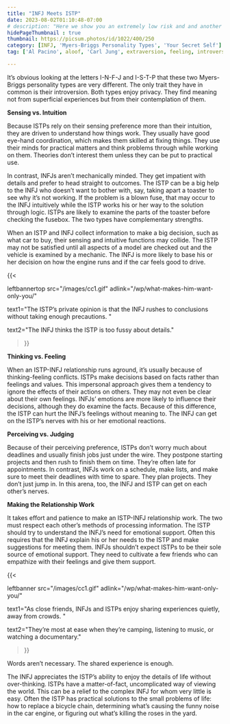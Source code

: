 ```yaml
---
title: "INFJ Meets ISTP"
date: 2023-08-02T01:10:48-07:00
# description: "Here we show you an extremely low risk and and another medium risk approach to earn passive income "
hidePageThumbnail : true 
thumbnail: https://picsum.photos/id/1022/400/250
category: [INFJ, 'Myers-Briggs Personality Types', 'Your Secret Self']
tag: ['Al Pacino', aloof, 'Carl Jung', extraversion, feeling, introversion, introvert, judging, MBTI, Myers-Briggs, perceiving, personality, personality type, psychology, relationships, thinking, 'Tiger Woods']

---
```


It’s obvious looking at the letters I-N-F-J and I-S-T-P that these two Myers-Briggs personality types are very different. The only trait they have in common is their introversion. Both types enjoy privacy. They find meaning not from superficial experiences but from their contemplation of them.

**Sensing vs. Intuition**

Because ISTPs rely on their sensing preference more than their intuition, they are driven to understand how things work. They usually have good eye-hand coordination, which makes them skilled at fixing things. They use their minds for practical matters and think problems through while working on them. Theories don’t interest them unless they can be put to practical use.

In contrast, INFJs aren’t mechanically minded. They get impatient with details and prefer to head straight to outcomes. The ISTP can be a big help to the INFJ who doesn’t want to bother with, say, taking apart a toaster to see why it’s not working. If the problem is a blown fuse, that may occur to the INFJ intuitively while the ISTP works his or her way to the solution through logic. ISTPs are likely to examine the parts of the toaster before checking the fusebox. The two types have complementary strengths.

When an ISTP and INFJ collect information to make a big decision, such as what car to buy, their sensing and intuitive functions may collide. The ISTP may not be satisfied until all aspects of a model are checked out and the vehicle is examined by a mechanic. The INFJ is more likely to base his or her decision on how the engine runs and if the car feels good to drive. 


<!-- <p><a href="https://b2079ao3af6w8x6oqqmceog410.hop.clickbank.net" class="one" target="_blank" title="Soutmate Compatibility Reading">Get Your Soutmate Compatibility Reading Now</a></p> -->

{{< 

leftbannertop src="/images/cc1.gif" adlink="/wp/what-makes-him-want-only-you/"  

text1="The ISTP’s private opinion is that the INFJ rushes to conclusions without taking enough precautions. " 

text2="The INFJ thinks the ISTP is too fussy about details."

>}}

**Thinking vs. Feeling**

When an ISTP-INFJ relationship runs aground, it’s usually because of thinking-feeling conflicts. ISTPs make decisions based on facts rather than feelings and values. This impersonal approach gives them a tendency to ignore the effects of their actions on others. They may not even be clear about their own feelings. INFJs’ emotions are more likely to influence their decisions, although they do examine the facts. Because of this difference, the ISTP can hurt the INFJ’s feelings without meaning to. The INFJ can get on the ISTP’s nerves with his or her emotional reactions.

**Perceiving vs. Judging**

Because of their perceiving preference, ISTPs don’t worry much about deadlines and usually finish jobs just under the wire. They postpone starting projects and then rush to finish them on time. They’re often late for appointments. In contrast, INFJs work on a schedule, make lists, and make sure to meet their deadlines with time to spare. They plan projects. They don’t just jump in. In this arena, too, the INFJ and ISTP can get on each other’s nerves.

**Making the Relationship Work**

It takes effort and patience to make an ISTP-INFJ relationship work. The two must respect each other’s methods of processing information. The ISTP should try to understand the INFJ’s need for emotional support. Often this requires that the INFJ explain his or her needs to the ISTP and make suggestions for meeting them. INFJs shouldn’t expect ISTPs to be their sole source of emotional support. They need to cultivate a few friends who can empathize with their feelings and give them support.

{{< 

leftbanner src="/images/cc1.gif" adlink="/wp/what-makes-him-want-only-you/"  

text1="As close friends, INFJs and ISTPs enjoy sharing experiences quietly, away from crowds. " 

text2="They’re most at ease when they’re camping, listening to music, or watching a documentary."

>}}

Words aren’t necessary. The shared experience is enough.

The INFJ appreciates the ISTP’s ability to enjoy the details of life without over-thinking. ISTPs have a matter-of-fact, uncomplicated way of viewing the world. This can be a relief to the complex INFJ for whom very little is easy. Often the ISTP has practical solutions to the small problems of life: how to replace a bicycle chain, determining what’s causing the funny noise in the car engine, or figuring out what’s killing the roses in the yard.

